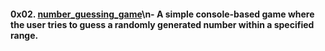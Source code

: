 #### 0x02. [number_guessing_game](0x02-number_guessing_game/)\n- A simple console-based game where the user tries to guess a randomly generated number within a specified range.
